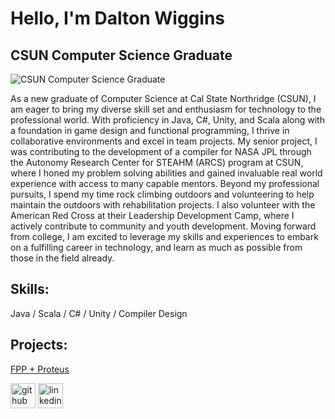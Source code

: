 # Hello, I'm Dalton Wiggins
## CSUN Computer Science Graduate
![CSUN Computer Science Graduate](https://miro.medium.com/v2/resize:fit:3200/0*MPoz9YzJq7jMdbfh)

As a new graduate of Computer Science at Cal State Northridge (CSUN), I am eager to bring my diverse skill set and enthusiasm for technology to the professional world. With proficiency in Java, C#, Unity, and Scala along with a foundation in game design and functional programming, I thrive in collaborative environments and excel in team projects. My senior project, I was contributing to the development of a compiler for NASA JPL through the Autonomy Research Center for STEAHM (ARCS) program at CSUN, where I honed my problem solving abilities and gained invaluable real world experience with access to many capable mentors. Beyond my professional pursuits, I spend my time rock climbing outdoors and volunteering to help maintain the outdoors with rehabilitation projects. I also volunteer with the American Red Cross at their Leadership Development Camp, where I actively contribute to community and youth development. Moving forward from college, I am excited to leverage my skills and experiences to embark on a fulfilling career in technology, and learn as much as possible from those in the field already.

## Skills:
Java / Scala / C# / Unity / Compiler Design

## Projects:
[FPP + Proteus](https://github.com/AlbertoSantana0/ProteusFPP)

[<img src='https://cdn.jsdelivr.net/npm/simple-icons@3.0.1/icons/github.svg' alt='github' height='40'>](https://github.com/dtwiggs)  [<img src='https://cdn.jsdelivr.net/npm/simple-icons@3.0.1/icons/linkedin.svg' alt='linkedin' height='40'>](https://www.linkedin.com/in/dalton-wiggins-70b070159/)  

